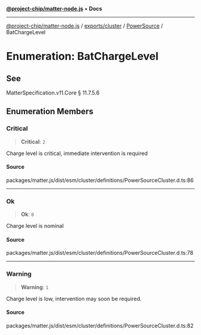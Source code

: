 [**@project-chip/matter-node.js**](../../../../../README.md) • **Docs**

***

[@project-chip/matter-node.js](../../../../../modules.md) / [exports/cluster](../../../README.md) / [PowerSource](../README.md) / BatChargeLevel

# Enumeration: BatChargeLevel

## See

MatterSpecification.v11.Core § 11.7.5.6

## Enumeration Members

### Critical

> **Critical**: `2`

Charge level is critical, immediate intervention is required

#### Source

packages/matter.js/dist/esm/cluster/definitions/PowerSourceCluster.d.ts:86

***

### Ok

> **Ok**: `0`

Charge level is nominal

#### Source

packages/matter.js/dist/esm/cluster/definitions/PowerSourceCluster.d.ts:78

***

### Warning

> **Warning**: `1`

Charge level is low, intervention may soon be required.

#### Source

packages/matter.js/dist/esm/cluster/definitions/PowerSourceCluster.d.ts:82
